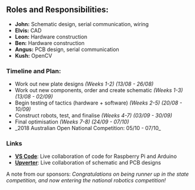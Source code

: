 ## Roles and Responsibilities:
- **John:** Schematic design, serial communication, wiring
- **Elvis:** CAD
- **Leon:** Hardware construction
- **Ben:** Hardware construction
- **Angus:** PCB design, serial communication
- **Kush:** OpenCV

### Timeline and Plan:
- Work out new plate designs _(Weeks 1-2) (13/08 - 26/08)_
- Work out new components, order and create schematic _(Weeks 1-3) (13/08 - 02/09)_
- Begin testing of tactics (hardware + software) _(Weeks 2-5) (20/08 - 10/09)_
- Construct robots, test, and finalise _(Weeks 4-7) (03/09 - 30/09)_
- Final optimisation _(Weeks 7-8) (24/09 - 07/10)_
- \_2018 Australian Open National Competition: 05/10 - 07/10\_

### Links
- **[VS Code](google.com)**: Live collaboration of code for Raspberry Pi and Arduino
- **[Upverter](https://upverter.com/Phobots/f1d2b6a10bcaeffc/Soccer-Bot/)**: Live collaboration of schematic and PCB designs


A note from our sponsors: _Congratulations on being runner up in the state competition, and now entering the national robotics competition!_
